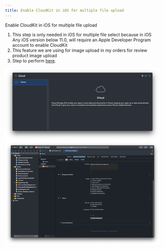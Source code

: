 ```yaml
---
title: Enable CloudKit in iOS for multiple file upload
---
```


Enable CloudKit in iOS for multiple file upload

1. This step is only needed in iOS for multiple file select because in iOS Any iOS version below 11.0, will require an Apple Developer Program account to enable CloudKit
2. This feature we are using for image upload in my orders for review product image upload
3. Step to perform [here](https://developer.apple.com/library/archive/documentation/DataManagement/Conceptual/CloudKitQuickStart/EnablingiCloudandConfiguringCloudKit/EnablingiCloudandConfiguringCloudKit.html).

![eShop](/img/cloud1.png)
![eShop](/img/cloud2.png) 
